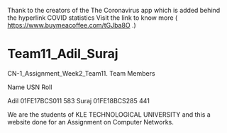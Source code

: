 Thank to the creators of the The Coronavirus app which is added behind the hyperlink COVID statistics
Visit the link to know more
( https://www.buymeacoffee.com/tGJba8O .)


# Team11_Adil_Suraj
CN-1_Assignment_Week2_Team11.
Team Members

Name       USN              Roll

Adil     01FE17BCS011       583
Suraj    01FE18BCS285       441




















We are the students of KLE TECHNOLOGICAL UNIVERSITY and this a website done for an Assignment on Computer Networks.

